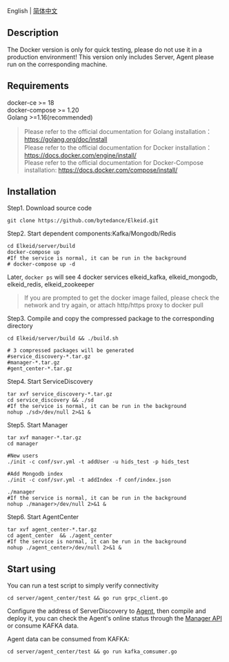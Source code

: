 English | [简体中文](docker-install-zh_CN.md)
##  Description
The Docker version is only for quick testing, please do not use it in a production environment!
This version only includes Server, Agent please run on the corresponding machine.

##  Requirements
docker-ce >= 18  
docker-compose >= 1.20  
Golang >=1.16(recommended)
> Please refer to the official documentation for Golang installation：https://golang.org/doc/install  
> Please refer to the official documentation for Docker installation：https://docs.docker.com/engine/install/  
> Please refer to the official documentation for Docker-Compose installation: https://docs.docker.com/compose/install/

##  Installation
Step1. Download source code
```
git clone https://github.com/bytedance/Elkeid.git
```
Step2. Start dependent components:Kafka/Mongodb/Redis
```
cd Elkeid/server/build
docker-compose up
#If the service is normal, it can be run in the background
# docker-compose up -d
```
Later, `docker ps` will see 4 docker services elkeid_kafka, elkeid_mongodb, elkeid_redis, elkeid_zookeeper

> If you are prompted to get the docker image failed, please check the network and try again, or attach http/https proxy to docker pull

Step3. Compile and copy the compressed package to the corresponding directory
```
cd Elkeid/server/build && ./build.sh 

# 3 compressed packages will be generated
#service_discovery-*.tar.gz
#manager-*.tar.gz
#gent_center-*.tar.gz
```
Step4. Start ServiceDiscovery
```
tar xvf service_discovery-*.tar.gz
cd service_discovery && ./sd
#If the service is normal, it can be run in the background  
nohup ./sd>/dev/null 2>&1 &
```
Step5. Start Manager
```
tar xvf manager-*.tar.gz
cd manager 

#New users
./init -c conf/svr.yml -t addUser -u hids_test -p hids_test

#Add Mongodb index
./init -c conf/svr.yml -t addIndex -f conf/index.json

./manager
#If the service is normal, it can be run in the background
nohup ./manager>/dev/null 2>&1 &
```
Step6. Start AgentCenter
```
tar xvf agent_center-*.tar.gz
cd agent_center  && ./agent_center
#If the service is normal, it can be run in the background
nohup ./agent_center>/dev/null 2>&1 &
```
## Start using
You can run a test script to simply verify connectivity
```
cd server/agent_center/test && go run grpc_client.go
```

Configure the address of ServerDiscovery to [Agent](../../agent/README.md), then compile and deploy it, you can check the Agent's online status through the [Manager API](../README-zh_CN.md) or consume KAFKA data.

Agent data can be consumed from KAFKA:
```
cd server/agent_center/test && go run kafka_comsumer.go
```

